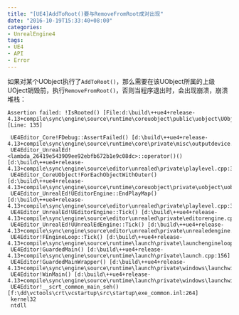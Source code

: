 ```yaml
---
title: "[UE4]AddToRoot()要与RemoveFromRoot成对出现"
date: "2016-10-19T15:33:40+08:00"
categories:
- UnrealEngine4
tags:
- UE4
- API
- Error
---
```


如果对某个UObject执行了`AddToRoot()`，那么需要在该UObject所属的上级UOject销毁前，执行`RemoveFromRoot()`，否则当程序退出时，会出现崩溃，崩溃堆栈：

    Assertion failed: !IsRooted() [File:d:\build\++ue4+release-4.13+compile\sync\engine\source\runtime\coreuobject\public\uobject\UObjectBaseUtility.h] [Line: 135] 
     
     UE4Editor_Core!FDebug::AssertFailed() [d:\build\++ue4+release-4.13+compile\sync\engine\source\runtime\core\private\misc\outputdevice.cpp:421]
     UE4Editor_UnrealEd!<lambda_26419e543909ee92ebfb672b1e9c08dc>::operator()() [d:\build\++ue4+release-4.13+compile\sync\engine\source\editor\unrealed\private\playlevel.cpp:384]
     UE4Editor_CoreUObject!ForEachObjectWithOuter() [d:\build\++ue4+release-4.13+compile\sync\engine\source\runtime\coreuobject\private\uobject\uobjecthash.cpp:678]
     UE4Editor_UnrealEd!UEditorEngine::EndPlayMap() [d:\build\++ue4+release-4.13+compile\sync\engine\source\editor\unrealed\private\playlevel.cpp:380]
     UE4Editor_UnrealEd!UEditorEngine::Tick() [d:\build\++ue4+release-4.13+compile\sync\engine\source\editor\unrealed\private\editorengine.cpp:1653]
     UE4Editor_UnrealEd!UUnrealEdEngine::Tick() [d:\build\++ue4+release-4.13+compile\sync\engine\source\editor\unrealed\private\unrealedengine.cpp:371]
     UE4Editor!FEngineLoop::Tick() [d:\build\++ue4+release-4.13+compile\sync\engine\source\runtime\launch\private\launchengineloop.cpp:2834]
     UE4Editor!GuardedMain() [d:\build\++ue4+release-4.13+compile\sync\engine\source\runtime\launch\private\launch.cpp:156]
     UE4Editor!GuardedMainWrapper() [d:\build\++ue4+release-4.13+compile\sync\engine\source\runtime\launch\private\windows\launchwindows.cpp:126]
     UE4Editor!WinMain() [d:\build\++ue4+release-4.13+compile\sync\engine\source\runtime\launch\private\windows\launchwindows.cpp:202]
     UE4Editor!__scrt_common_main_seh() [f:\dd\vctools\crt\vcstartup\src\startup\exe_common.inl:264]
     kernel32
     ntdll
